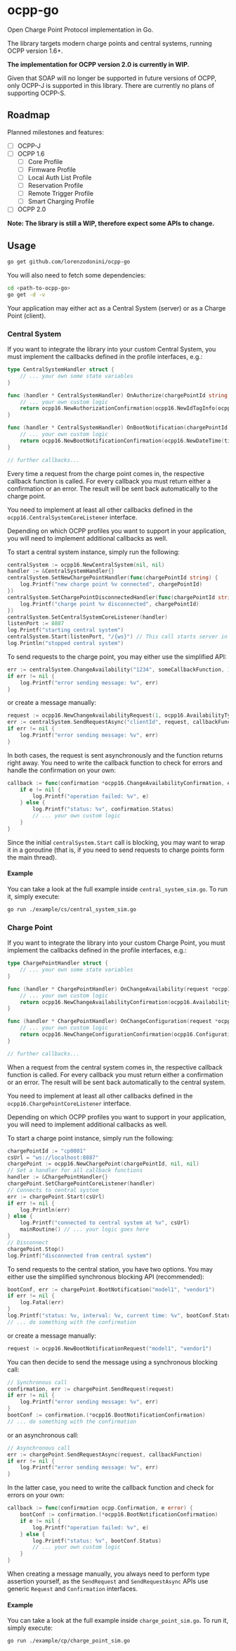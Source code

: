 # ocpp-go

Open Charge Point Protocol implementation in Go.

The library targets modern charge points and central systems, running OCPP version 1.6+.

**The implementation for OCPP version 2.0 is currently in WIP.**

Given that SOAP will no longer be supported in future versions of OCPP, only OCPP-J is supported in this library.
There are currently no plans of supporting OCPP-S.

## Roadmap

Planned milestones and features:

- [ ] OCPP-J
- [ ] OCPP 1.6
    - [ ] Core Profile
    - [ ] Firmware Profile
    - [ ] Local Auth List Profile
    - [ ] Reservation Profile
    - [ ] Remote Trigger Profile
    - [ ] Smart Charging Profile
- [ ] OCPP 2.0

**Note: The library is still a WIP, therefore expect some APIs to change.** 

## Usage

```sh
go get github.com/lorenzodonini/ocpp-go
```

You will also need to fetch some dependencies:
```sh
cd <path-to-ocpp-go>
go get -d -v
```

Your application may either act as a Central System (server) or as a Charge Point (client).

### Central System

If you want to integrate the library into your custom Central System, you must implement the callbacks defined in the profile interfaces, e.g.:
```go
type CentralSystemHandler struct {
	// ... your own some state variables
}

func (handler * CentralSystemHandler) OnAuthorize(chargePointId string, request *ocpp16.AuthorizeRequest) (confirmation *ocpp16.AuthorizeConfirmation, err error) {
	// ... your own custom logic
	return ocpp16.NewAuthorizationConfirmation(ocpp16.NewIdTagInfo(ocpp16.AuthorizationStatusAccepted)), nil
}

func (handler * CentralSystemHandler) OnBootNotification(chargePointId string, request *ocpp16.BootNotificationRequest) (confirmation *ocpp16.BootNotificationConfirmation, err error) {
	// ... your own custom logic
	return ocpp16.NewBootNotificationConfirmation(ocpp16.NewDateTime(time.Now()), defaultHeartbeatInterval, ocpp16.RegistrationStatusAccepted), nil
}

// further callbacks... 
```

Every time a request from the charge point comes in, the respective callback function is called.
For every callback you must return either a confirmation or an error. The result will be sent back automatically to the charge point.

You need to implement at least all other callbacks defined in the `ocpp16.CentralSystemCoreListener` interface.

Depending on which OCPP profiles you want to support in your application, you will need to implement additional callbacks as well.

To start a central system instance, simply run the following:
```go
centralSystem := ocpp16.NewCentralSystem(nil, nil)
handler := &CentralSystemHandler{}
centralSystem.SetNewChargePointHandler(func(chargePointId string) {
	log.Printf("new charge point %v connected", chargePointId)
})
centralSystem.SetChargePointDisconnectedHandler(func(chargePointId string) {
	log.Printf("charge point %v disconnected", chargePointId)
})
centralSystem.SetCentralSystemCoreListener(handler)
listenPort := 8887
log.Printf("starting central system")
centralSystem.Start(listenPort, "/{ws}") // This call starts server in daemon mode and is blocking
log.Println("stopped central system")
```

To send requests to the charge point, you may either use the simplified API:
```go
err := centralSystem.ChangeAvailability("1234", someCallbackFunction, 1, ocpp16.AvailabilityTypeInoperative)
if err != nil {
	log.Printf("error sending message: %v", err)
}
```

or create a message manually:
```go
request := ocpp16.NewChangeAvailabilityRequest(1, ocpp16.AvailabilityTypeInoperative)
err := centralSystem.SendRequestAsync("clientId", request, callbackFunction)
if err != nil {
	log.Printf("error sending message: %v", err)
}
```

In both cases, the request is sent asynchronously and the function returns right away. 
You need to write the callback function to check for errors and handle the confirmation on your own:
```go
callback := func(confirmation *ocpp16.ChangeAvailabilityConfirmation, e error) {
	if e != nil {
		log.Printf("operation failed: %v", e)
	} else {
		log.Printf("status: %v", confirmation.Status)
		// ... your own custom logic
	}
}
```

Since the initial `centralSystem.Start` call is blocking, you may want to wrap it in a goroutine (that is, if you need to send requests to charge points form the main thread).

#### Example

You can take a look at the full example inside `central_system_sim.go`.
To run it, simply execute:
```bash
go run ./example/cs/central_system_sim.go
```

### Charge Point

If you want to integrate the library into your custom Charge Point, you must implement the callbacks defined in the profile interfaces, e.g.:
```go
type ChargePointHandler struct {
	// ... your own some state variables
}

func (handler * ChargePointHandler) OnChangeAvailability(request *ocpp16.ChangeAvailabilityRequest) (confirmation *ocpp16.ChangeAvailabilityConfirmation, err error) {
	// ... your own custom logic
	return ocpp16.NewChangeAvailabilityConfirmation(ocpp16.AvailabilityStatusAccepted), nil
}

func (handler * ChargePointHandler) OnChangeConfiguration(request *ocpp16.ChangeConfigurationRequest) (confirmation *ocpp16.ChangeConfigurationConfirmation, err error) {
	// ... your own custom logic
	return ocpp16.NewChangeConfigurationConfirmation(ocpp16.ConfigurationStatusAccepted), nil
}

// further callbacks...
```

When a request from the central system comes in, the respective callback function is called.
For every callback you must return either a confirmation or an error. The result will be sent back automatically to the central system.

You need to implement at least all other callbacks defined in the `ocpp16.ChargePointCoreListener` interface.

Depending on which OCPP profiles you want to support in your application, you will need to implement additional callbacks as well.

To start a charge point instance, simply run the following:
```go
chargePointId := "cp0001"
csUrl = "ws://localhost:8887"
chargePoint := ocpp16.NewChargePoint(chargePointId, nil, nil)
// Set a handler for all callback functions
handler := &ChargePointHandler{}
chargePoint.SetChargePointCoreListener(handler)
// Connects to central system
err := chargePoint.Start(csUrl)
if err != nil {
	log.Println(err)
} else {
	log.Printf("connected to central system at %v", csUrl) 
	mainRoutine() // ... your logic goes here
}
// Disconnect
chargePoint.Stop()
log.Printf("disconnected from central system")
```

To send requests to the central station, you have two options. You may either use the simplified synchronous blocking API (recommended):
```go
bootConf, err := chargePoint.BootNotification("model1", "vendor1")
if err != nil {
	log.Fatal(err)
}
log.Printf("status: %v, interval: %v, current time: %v", bootConf.Status, bootConf.Interval, bootConf.CurrentTime.String())
// ... do something with the confirmation
```

or create a message manually:
```go
request := ocpp16.NewBootNotificationRequest("model1", "vendor1")
```

You can then decide to send the message using a synchronous blocking call:
```go
// Synchronous call
confirmation, err := chargePoint.SendRequest(request)
if err != nil {
	log.Printf("error sending message: %v", err)
}
bootConf := confirmation.(*ocpp16.BootNotificationConfirmation)
// ... do something with the confirmation
```
or an asynchronous call:
```go
// Asynchronous call
err := chargePoint.SendRequestAsync(request, callbackFunction)
if err != nil {
	log.Printf("error sending message: %v", err)
}
```

In the latter case, you need to write the callback function and check for errors on your own:
```go
callback := func(confirmation ocpp.Confirmation, e error) {
	bootConf := confirmation.(*ocpp16.BootNotificationConfirmation)
	if e != nil {
		log.Printf("operation failed: %v", e)
	} else {
		log.Printf("status: %v", bootConf.Status)
		// ... your own custom logic
	}
}
```

When creating a message manually, you always need to perform type assertion yourself, as the `SendRequest` and `SendRequestAsync` APIs use generic `Request` and `Confirmation` interfaces.

#### Example
You can take a look at the full example inside `charge_point_sim.go`.
To run it, simply execute:
```bash
go run ./example/cp/charge_point_sim.go
```


